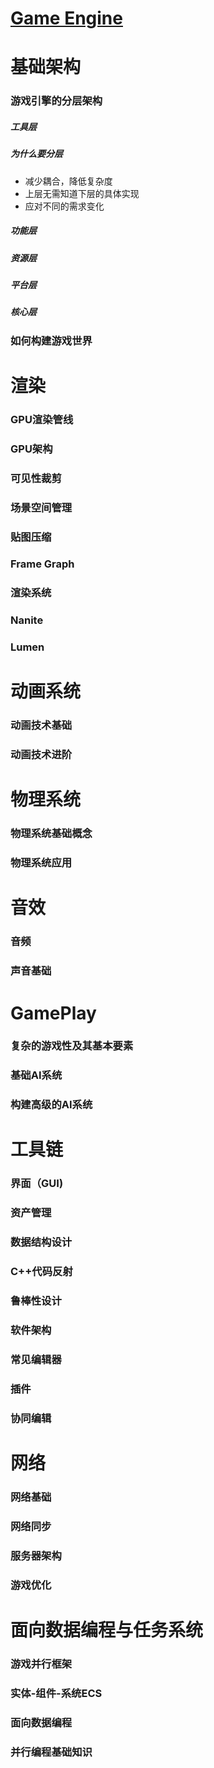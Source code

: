 # [Game Engine]()

# 基础架构

###  游戏引擎的分层架构
##### 工具层
##### 为什么要分层
*  减少耦合，降低复杂度
*  上层无需知道下层的具体实现
*  应对不同的需求变化
##### 功能层
##### 资源层
##### 平台层
##### 核心层


###  如何构建游戏世界

# 渲染

### GPU渲染管线
### GPU架构
### 可见性裁剪
### 场景空间管理
### 贴图压缩
### Frame Graph
### 渲染系统
### Nanite
### Lumen





# 动画系统

### 动画技术基础
### 动画技术进阶

# 物理系统

### 物理系统基础概念
### 物理系统应用

# 音效

### 音频
### 声音基础

# GamePlay

### 复杂的游戏性及其基本要素
### 基础AI系统
### 构建高级的AI系统

# 工具链

### 界面（GUI)
### 资产管理
### 数据结构设计
### C++代码反射
### 鲁棒性设计
### 软件架构
### 常见编辑器
### 插件
### 协同编辑



# 网络

### 网络基础
### 网络同步
### 服务器架构
### 游戏优化

# 面向数据编程与任务系统

### 游戏并行框架
### 实体-组件-系统ECS
### 面向数据编程
### 并行编程基础知识
